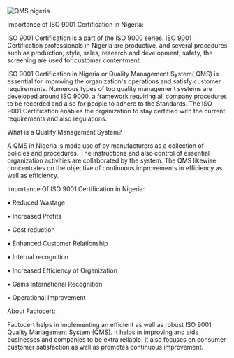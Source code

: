 ![QMS nigeria](https://user-images.githubusercontent.com/89084770/131842809-0186bcfa-d6c5-444f-a995-cd17c5b0112d.png)

Importance of ISO 9001 Certification in Nigeria:

ISO 9001 Certification is a part of the ISO 9000 series. ISO 9001 Certification professionals in Nigeria are productive, and several procedures such as production, style, sales, research and development, safety, the screening are used for customer contentment.

ISO 9001 Certification in Nigeria or Quality Management System( QMS) is essential for improving the organization's operations and satisfy customer requirements. Numerous types of top quality management systems are developed around ISO 9000, a framework requiring all company procedures to be recorded and also for people to adhere to the Standards. The ISO 9001 Certification enables the organization to stay certified with the current requirements and also regulations.

What is a Quality Management System?

A QMS in Nigeria is made use of by manufacturers as a collection of policies and procedures. The instructions and also control of essential organization activities are collaborated by the system. The QMS likewise concentrates on the objective of continuous improvements in efficiency as well as efficiency.

Importance Of ISO 9001 Certification in Nigeria:

•	Reduced Wastage

•	Increased Profits

•	Cost reduction

•	Enhanced Customer Relationship

•	Internal recognition

•	Increased Efficiency of Organization

•	Gains International Recognition

•	Operational Improvement

About Factocert:

Factocert helps in implementing an efficient as well as robust ISO 9001 Quality Management System (QMS). It helps in improving and aids businesses and companies to be extra reliable. It also focuses on consumer customer satisfaction as well as promotes continuous improvement.
